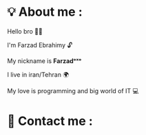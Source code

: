 # 💡 About me :
Hello bro ✋🏼

I'm Farzad Ebrahimy 🔓

My nickname is **Farzadᵒˣᵒ** 

I live in iran/Tehran 🌍


My love is programming and big world of IT 💻

# 📲 Contact me :
